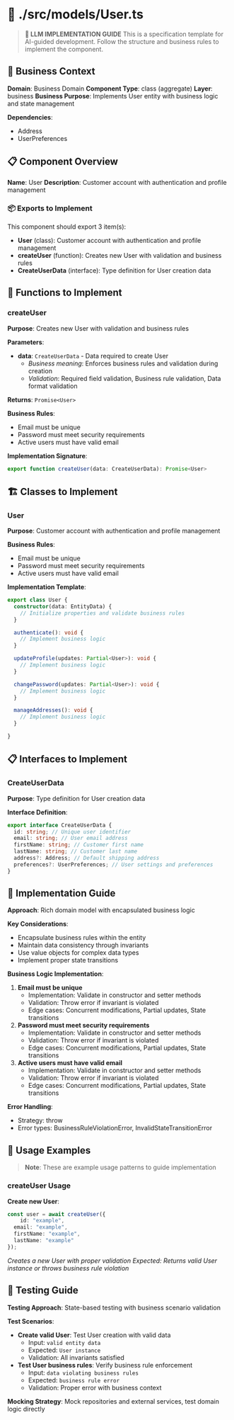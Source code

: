 # 📁 ./src/models/User.ts

> **🤖 LLM IMPLEMENTATION GUIDE**
> This is a specification template for AI-guided development.
> Follow the structure and business rules to implement the component.

## 🎯 Business Context
**Domain**: Business Domain
**Component Type**: class (aggregate)
**Layer**: business
**Business Purpose**: Implements User entity with business logic and state management

**Dependencies**:
- Address
- UserPreferences

## 📋 Component Overview
**Name**: User
**Description**: Customer account with authentication and profile management

### 📦 Exports to Implement
This component should export 3 item(s):
- **User** (class): Customer account with authentication and profile management
- **createUser** (function): Creates new User with validation and business rules
- **CreateUserData** (interface): Type definition for User creation data

## 🔧 Functions to Implement

### createUser
**Purpose**: Creates new User with validation and business rules

**Parameters**:
- **data**: `CreateUserData` - Data required to create User
  - *Business meaning*: Enforces business rules and validation during creation
  - *Validation*: Required field validation, Business rule validation, Data format validation

**Returns**: `Promise<User>`

**Business Rules**:
- Email must be unique
- Password must meet security requirements
- Active users must have valid email

**Implementation Signature**:
```typescript
export function createUser(data: CreateUserData): Promise<User>
```

## 🏗️ Classes to Implement

### User
**Purpose**: Customer account with authentication and profile management

**Business Rules**:
- Email must be unique
- Password must meet security requirements
- Active users must have valid email

**Implementation Template**:
```typescript
export class User {
  constructor(data: EntityData) {
    // Initialize properties and validate business rules
  }

  authenticate(): void {
    // Implement business logic
  }

  updateProfile(updates: Partial<User>): void {
    // Implement business logic
  }

  changePassword(updates: Partial<User>): void {
    // Implement business logic
  }

  manageAddresses(): void {
    // Implement business logic
  }

}
```

## 📋 Interfaces to Implement

### CreateUserData
**Purpose**: Type definition for User creation data

**Interface Definition**:
```typescript
export interface CreateUserData {
  id: string; // Unique user identifier
  email: string; // User email address
  firstName: string; // Customer first name
  lastName: string; // Customer last name
  address?: Address; // Default shipping address
  preferences?: UserPreferences; // User settings and preferences
}
```


## 🔨 Implementation Guide
**Approach**: Rich domain model with encapsulated business logic

**Key Considerations**:
- Encapsulate business rules within the entity
- Maintain data consistency through invariants
- Use value objects for complex data types
- Implement proper state transitions

**Business Logic Implementation**:
1. **Email must be unique**
   - Implementation: Validate in constructor and setter methods
   - Validation: Throw error if invariant is violated
   - Edge cases: Concurrent modifications, Partial updates, State transitions
2. **Password must meet security requirements**
   - Implementation: Validate in constructor and setter methods
   - Validation: Throw error if invariant is violated
   - Edge cases: Concurrent modifications, Partial updates, State transitions
3. **Active users must have valid email**
   - Implementation: Validate in constructor and setter methods
   - Validation: Throw error if invariant is violated
   - Edge cases: Concurrent modifications, Partial updates, State transitions

**Error Handling**:
- Strategy: throw
- Error types: BusinessRuleViolationError, InvalidStateTransitionError

## 📖 Usage Examples

> **Note**: These are example usage patterns to guide implementation

### createUser Usage
**Create new User**:
```typescript
const user = await createUser({
    id: "example",
  email: "example",
  firstName: "example",
  lastName: "example"
});
```
*Creates a new User with proper validation*
*Expected: Returns valid User instance or throws business rule violation*


## 🧪 Testing Guide
**Testing Approach**: State-based testing with business scenario validation

**Test Scenarios**:
- **Create valid User**: Test User creation with valid data
  - Input: `valid entity data`
  - Expected: `User instance`
  - Validation: All invariants satisfied
- **Test User business rules**: Verify business rule enforcement
  - Input: `data violating business rules`
  - Expected: `business rule error`
  - Validation: Proper error with business context

**Mocking Strategy**: Mock repositories and external services, test domain logic directly
